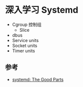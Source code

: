 # 深入学习 Systemd

- Cgroup 控制组
  - Slice
- dbus
- Service units
- Socket units
- Timer units


## 参考

- [systemd: The Good Parts](https://www.hashicorp.com/resources/systemd-the-good-parts)
